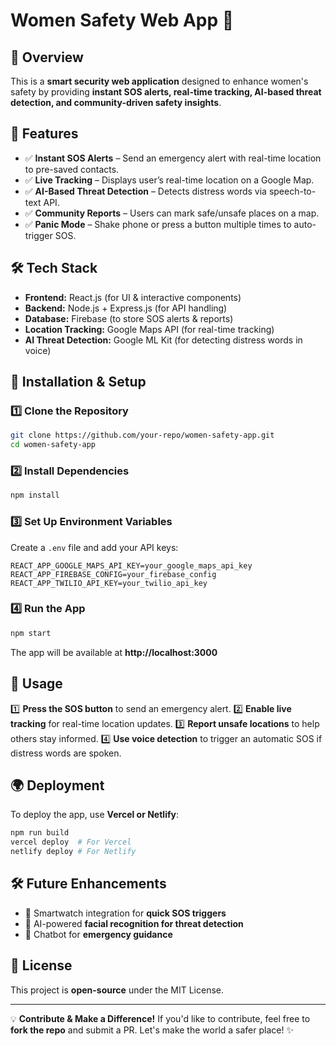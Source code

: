# Women Safety Web App 🚀

## 📌 Overview
This is a **smart security web application** designed to enhance women's safety by providing **instant SOS alerts, real-time tracking, AI-based threat detection, and community-driven safety insights**.

## 🎯 Features
- ✅ **Instant SOS Alerts** – Send an emergency alert with real-time location to pre-saved contacts.
- ✅ **Live Tracking** – Displays user’s real-time location on a Google Map.
- ✅ **AI-Based Threat Detection** – Detects distress words via speech-to-text API.
- ✅ **Community Reports** – Users can mark safe/unsafe places on a map.
- ✅ **Panic Mode** – Shake phone or press a button multiple times to auto-trigger SOS.

## 🛠 Tech Stack
- **Frontend:** React.js (for UI & interactive components)
- **Backend:** Node.js + Express.js (for API handling)
- **Database:** Firebase (to store SOS alerts & reports)
- **Location Tracking:** Google Maps API (for real-time tracking)
- **AI Threat Detection:** Google ML Kit (for detecting distress words in voice)

## 🚀 Installation & Setup
### 1️⃣ Clone the Repository
```sh
git clone https://github.com/your-repo/women-safety-app.git
cd women-safety-app
```

### 2️⃣ Install Dependencies
```sh
npm install
```

### 3️⃣ Set Up Environment Variables
Create a `.env` file and add your API keys:
```
REACT_APP_GOOGLE_MAPS_API_KEY=your_google_maps_api_key
REACT_APP_FIREBASE_CONFIG=your_firebase_config
REACT_APP_TWILIO_API_KEY=your_twilio_api_key
```

### 4️⃣ Run the App
```sh
npm start
```
The app will be available at **http://localhost:3000**

## 📌 Usage
1️⃣ **Press the SOS button** to send an emergency alert.
2️⃣ **Enable live tracking** for real-time location updates.
3️⃣ **Report unsafe locations** to help others stay informed.
4️⃣ **Use voice detection** to trigger an automatic SOS if distress words are spoken.

## 🌍 Deployment
To deploy the app, use **Vercel or Netlify**:
```sh
npm run build
vercel deploy  # For Vercel
netlify deploy # For Netlify
```

## 🛠 Future Enhancements
- 🔹 Smartwatch integration for **quick SOS triggers**
- 🔹 AI-powered **facial recognition for threat detection**
- 🔹 Chatbot for **emergency guidance**

## 📝 License
This project is **open-source** under the MIT License.

---

💡 **Contribute & Make a Difference!** If you'd like to contribute, feel free to **fork the repo** and submit a PR. Let's make the world a safer place! ✨
